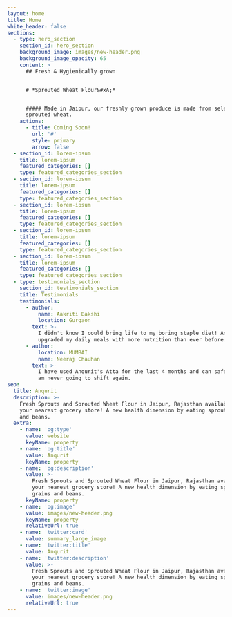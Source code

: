 ```yaml
---
layout: home
title: Home
white_header: false
sections:
  - type: hero_section
    section_id: hero_section
    background_image: images/new-header.png
    background_image_opacity: 65
    content: >
      ## Fresh & Hygienically grown


      # *Sprouted Wheat Flour&#xA;*


      ##### Made in Jaipur, our freshly grown produce is made from select
      sprouted wheat.
    actions:
      - title: Coming Soon!
        url: '#'
        style: primary
        arrow: false
  - section_id: lorem-ipsum
    title: lorem-ipsum
    featured_categories: []
    type: featured_categories_section
  - section_id: lorem-ipsum
    title: lorem-ipsum
    featured_categories: []
    type: featured_categories_section
  - section_id: lorem-ipsum
    title: lorem-ipsum
    featured_categories: []
    type: featured_categories_section
  - section_id: lorem-ipsum
    title: lorem-ipsum
    featured_categories: []
    type: featured_categories_section
  - section_id: lorem-ipsum
    title: lorem-ipsum
    featured_categories: []
    type: featured_categories_section
  - type: testimonials_section
    section_id: testimonials_section
    title: Testimonials
    testimonials:
      - author:
          name: Aakriti Bakshi
          location: Gurgaon
        text: >-
          I didn't know I could bring life to my boring staple diet! Anqurit has
          upgraded my daily meals with more nutrition than ever before.
      - author:
          location: MUMBAI
          name: Neeraj Chauhan
        text: >-
          I have used Anqurit's Atta for the last 4 months and can safely say, I
          am never going to shift again.
seo:
  title: Anqurit
  description: >-
    Fresh Sprouts and Sprouted Wheat Flour in Jaipur, Rajasthan available at
    your nearest grocery store! A new health dimension by eating sprouted grains
    and beans.
  extra:
    - name: 'og:type'
      value: website
      keyName: property
    - name: 'og:title'
      value: Anqurit
      keyName: property
    - name: 'og:description'
      value: >-
        Fresh Sprouts and Sprouted Wheat Flour in Jaipur, Rajasthan available at
        your nearest grocery store! A new health dimension by eating sprouted
        grains and beans.
      keyName: property
    - name: 'og:image'
      value: images/new-header.png
      keyName: property
      relativeUrl: true
    - name: 'twitter:card'
      value: summary_large_image
    - name: 'twitter:title'
      value: Anqurit
    - name: 'twitter:description'
      value: >-
        Fresh Sprouts and Sprouted Wheat Flour in Jaipur, Rajasthan available at
        your nearest grocery store! A new health dimension by eating sprouted
        grains and beans.
    - name: 'twitter:image'
      value: images/new-header.png
      relativeUrl: true
---
```

